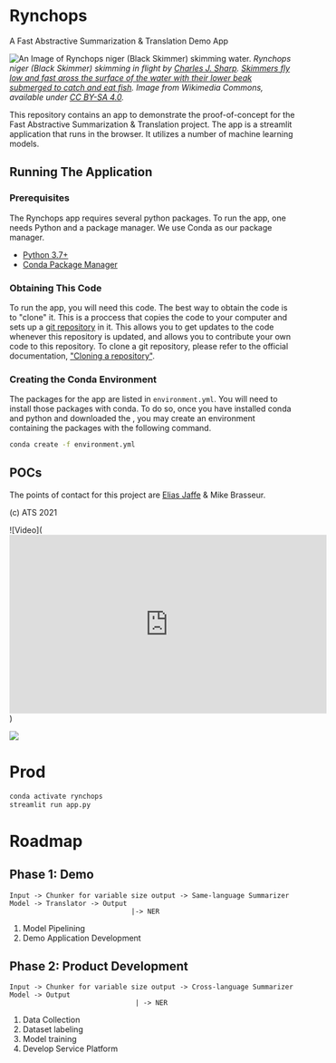 # Rynchops
A Fast Abstractive Summarization & Translation Demo App

![An Image of Rynchops niger (Black Skimmer) skimming water.](https://upload.wikimedia.org/wikipedia/commons/2/27/Black_skimmer_%28Rynchops_niger%29_in_flight.jpg)
_Rynchops niger (Black Skimmer) skimming in flight by [Charles J. Sharp](https://en.wikipedia.org/wiki/File:Black_skimmer_(Rynchops_niger)_in_flight.jpg). [Skimmers fly low and fast aross the surface of the water with their lower beak submerged to catch and eat fish](https://youtu.be/Rg6k-9tkhYA). Image from Wikimedia Commons, available under [CC BY-SA 4.0](https://creativecommons.org/licenses/by-sa/4.0/deed.en)._

This repository contains an app to demonstrate the proof-of-concept for the Fast Abstractive Summarization & Translation project. The app is a streamlit application that runs in the browser. It utilizes a number of machine learning models.

## Running The Application

### Prerequisites
The Rynchops app requires several python packages. To run the app, one needs Python and a package manager. We use Conda as our package manager.
  * [Python 3.7+](https://www.python.org/downloads/)
  * [Conda Package Manager](https://docs.conda.io/projects/conda/en/latest/user-guide/install/index.html)

### Obtaining This Code
To run the app, you will need this code. The best way to obtain the code is to "clone" it. This is a proccess that copies the code to your computer and sets up a [git repository](https://docs.github.com/en/repositories/creating-and-managing-repositories/about-repositories) in it. This allows you to get updates to the code whenever this repository is updated, and allows you to contribute your own code to this repository. To clone a git repository, please refer to the official documentation, ["Cloning a repository"](https://docs.github.com/en/repositories/creating-and-managing-repositories/cloning-a-repository).

### Creating the Conda Environment
The packages for the app are listed in `environment.yml`. You will need to install those packages with conda. To do so, once you have installed conda and python and downloaded the , you may create an environment containing the packages with the following command.
```bash
conda create -f environment.yml
```

## POCs
The points of contact for this project are [Elias Jaffe](https://github.com/Ejjaffe) & Mike Brasseur.

(c) ATS 2021

![Video](<iframe width="560" height="315" src="https://www.youtube-nocookie.com/embed/Rg6k-9tkhYA" title="YouTube video player" frameborder="0" allow="accelerometer; autoplay; clipboard-write; encrypted-media; gyroscope; picture-in-picture" allowfullscreen></iframe>)

![](https://www.youtube-nocookie.com/embed/Rg6k-9tkhYA)








# Prod
```bash
conda activate rynchops
streamlit run app.py
```

# Roadmap
## Phase 1: Demo
```
Input -> Chunker for variable size output -> Same-language Summarizer Model -> Translator -> Output
                              |-> NER 
```
1. Model Pipelining
2. Demo Application Development

## Phase 2: Product Development
```
Input -> Chunker for variable size output -> Cross-language Summarizer Model -> Output
                               | -> NER
```
1. Data Collection
2. Dataset labeling
3. Model training
4. Develop Service Platform

